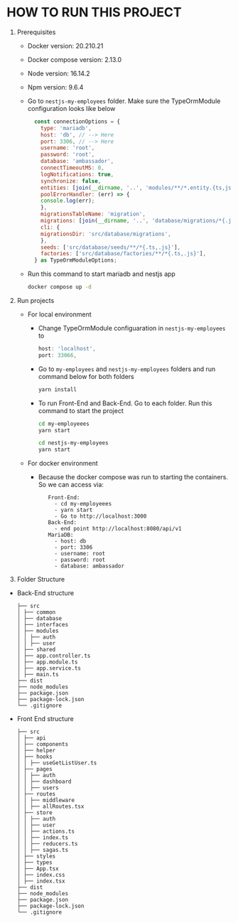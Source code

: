 # HOW TO RUN THIS PROJECT

1.  Prerequisites

    - Docker version: 20.210.21
    - Docker compose version: 2.13.0
    - Node version: 16.14.2
    - Npm version: 9.6.4
    - Go to `nestjs-my-employees` folder. Make sure the TypeOrmModule configuration looks like below

      ```js
        const connectionOptions = {
          type: 'mariadb',
          host: 'db', // --> Here
          port: 3306, // --> Here
          username: 'root',
          password: 'root',
          database: 'ambassador',
          connectTimeoutMS: 0,
          logNotifications: true,
          synchronize: false,
          entities: [join(__dirname, '..', 'modules/**/*.entity.{ts,js}')],
          poolErrorHandler: (err) => {
          console.log(err);
          },
          migrationsTableName: 'migration',
          migrations: [join(__dirname, '..', 'database/migrations/*{.js,.ts}')],
          cli: {
          migrationsDir: 'src/database/migrations',
          },
          seeds: ['src/database/seeds/**/*{.ts,.js}'],
          factories: ['src/database/factories/**/*{.ts,.js}'],
        } as TypeOrmModuleOptions;
      ```

    - Run this command to start mariadb and nestjs app

      ```bash
      docker compose up -d
      ```

2.  Run projects

    - For local environment

      - Change TypeOrmModule configuaration in `nestjs-my-employees` to

        ```javascript
        host: 'localhost',
        port: 33066,
        ```

      - Go to `my-employees` and `nestjs-my-employees` folders and run command below for both folders

        ```bash
        yarn install
        ```

      - To run Front-End and Back-End. Go to each folder. Run this command to start the project

        ```bash
        cd my-employeees
        yarn start

        cd nestjs-my-employees
        yarn start
        ```

    - For docker environment
      - Because the docker compose was run to starting the containers. So we can access via:
        ```
           Front-End:
             - cd my-employeees
             - yarn start
             - Go to http://localhost:3000
           Back-End:
             - end point http://localhost:8080/api/v1
           MariaDB:
             - host: db
             - port: 3306
             - username: root
             - password: root
             - database: ambassador
        ```

3.  Folder Structure

- Back-End structure

  ```
  ├── src
  │ ├── common
  │ ├── database
  │ ├── interfaces
  │ ├── modules
  │ │ ├── auth
  │ │ ├── user
  │ ├── shared
  │ ├── app.controller.ts
  │ ├── app.module.ts
  │ ├── app.service.ts
  │ ├── main.ts
  ├── dist
  ├── node_modules
  ├── package.json
  ├── package-lock.json
  └── .gitignore
  ```

- Front End structure

  ```
  ├── src
  │ ├── api
  │ ├── components
  │ ├── helper
  │ ├── hooks
  │ │ ├── useGetListUser.ts
  │ ├── pages
  │ │ ├── auth
  │ │ ├── dashboard
  │ │ ├── users
  │ ├── routes
  │ │ ├── middleware
  │ │ ├── allRoutes.tsx
  │ ├── store
  │ │ ├── auth
  │ │ ├── user
  │ │ ├── actions.ts
  │ │ ├── index.ts
  │ │ ├── reducers.ts
  │ │ ├── sagas.ts
  │ ├── styles
  │ ├── types
  │ ├── App.tsx
  │ ├── index.css
  │ ├── index.tsx
  ├── dist
  ├── node_modules
  ├── package.json
  ├── package-lock.json
  └── .gitignore
  ```
